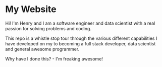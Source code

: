 # My Website

Hi! I'm Henry and I am a software engineer and data scientist with a real passion for solving problems and coding.

This repo is a whistle stop tour through the various different capabilities I have developed on my to becoming a full stack developer, data scientist and general awesome programmer.

Why have I done this?  - I'm freaking awesome!
